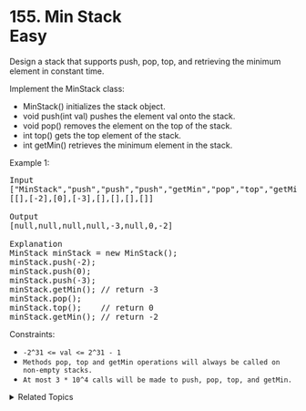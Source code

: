 # 155. Min Stack<br> Easy

Design a stack that supports push, pop, top, and retrieving the minimum element in constant time.

Implement the MinStack class:

- MinStack() initializes the stack object.
- void push(int val) pushes the element val onto the stack.
- void pop() removes the element on the top of the stack.
- int top() gets the top element of the stack.
- int getMin() retrieves the minimum element in the stack.

Example 1:

<pre>
Input
["MinStack","push","push","push","getMin","pop","top","getMin"]
[[],[-2],[0],[-3],[],[],[],[]]

Output
[null,null,null,null,-3,null,0,-2]

Explanation
MinStack minStack = new MinStack();
minStack.push(-2);
minStack.push(0);
minStack.push(-3);
minStack.getMin(); // return -3
minStack.pop();
minStack.top();    // return 0
minStack.getMin(); // return -2
</pre>

Constraints:

- `-2^31 <= val <= 2^31 - 1`
- `Methods pop, top and getMin operations will always be called on non-empty stacks.`
- `At most 3 * 10^4 calls will be made to push, pop, top, and getMin.`

<details>

<summary> Related Topics </summary>

-   `Design`
-   `Stack`

</details>